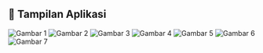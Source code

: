 ## 📸 Tampilan Aplikasi

![Gambar 1](gambar/WhatsApp%20Image%202025-05-23%20at%2007.53.10%20(1).jpeg)
![Gambar 2](gambar/WhatsApp%20Image%202025-05-23%20at%2007.53.10%20(2).jpeg)
![Gambar 3](gambar/WhatsApp%20Image%202025-05-23%20at%2007.53.10.jpeg)
![Gambar 4](gambar/WhatsApp%20Image%202025-05-23%20at%2007.53.11%20(1).jpeg)
![Gambar 5](gambar/WhatsApp%20Image%202025-05-23%20at%2007.53.11%20(2).jpeg)
![Gambar 6](gambar/WhatsApp%20Image%202025-05-23%20at%2007.53.11.jpeg)
![Gambar 7](gambar/WhatsApp%20Image%202025-05-23%20at%2007.53.12%20(1).jpeg)
